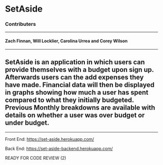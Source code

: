 # SetAside

### Contributers

---

#### Zach Finnan, Will Locklier, Carolina Urrea and Corey Wilson

---

## SetAside is an application in which users can provide themselves with a budget upon sign up. Afterwards users can the add expenses they have made. Financial data will then be displayed in graphs showing how much a user has spent compared to what they initially budgeted. Previous Monthly breakdowns are available with details on whether a user was over budget or under budget.

---

Front End: https://set-aside.herokuapp.com/

Back End: https://set-aside-backend.herokuapp.com/

READY FOR CODE REVIEW (2)
